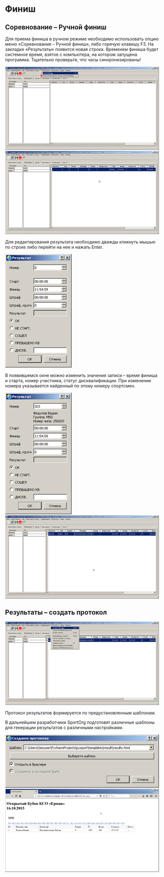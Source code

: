 # Финиш

## Соревнование – Ручной финиш

Для приема финиша в ручном режиме необходимо использовать опцию меню «Соревнование – Ручной финиш», либо горячую клавишу F3. На закладке «Результаты» появится новая строка. Временем финиша будет системное время, взятое с компьютера, на котором запущена программа. Тщательно проверьте, что часы
синхронизированы!

![Screenshot](img/66.png)
![Screenshot](img/67.png)

Для редактирования результата необходимо дважды кликнуть мышью по строке либо перейти на нее и нажать Enter.

![Screenshot](img/68.png)

В появившемся окне можно изменить значения записи – время финиша и старта, номер участника, статус дисквалификации. При изменении номера указывается найденный по этому номеру
спортсмен.

![Screenshot](img/69.png)
![Screenshot](img/70.png)

## Результаты – создать протокол

![Screenshot](img/71.png)

Протокол результатов формируется по предустановленным шаблонам.

В дальнейшем разработчики SportOrg подготовят различные шаблоны для генерации результатов с различными настройками.

![Screenshot](img/72.png)
![Screenshot](img/73.png)